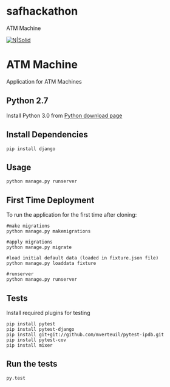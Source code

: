 # safhackathon
ATM Machine

[![N|Solid](https://www.drupal.org/files/issues/ddocs-3.gif)](https://docs.google.com/spreadsheets/d/1INSlOjEKIf4q_UXiSpsn_lKb8VHZKI3XWxlIkIAOawM/edit#gid=0)

ATM Machine
================

Application for ATM Machines

Python 2.7
---------

Install Python 3.0 from [Python download page](https://www.python.org/downloads/)

Install Dependencies
---------------------

	pip install django

Usage
-----------
	python manage.py runserver
	
First Time Deployment
----------------------
To run the application for the first time after cloning:

	#make migrations
	python manage.py makemigrations

	#apply migrations
	python manage.py migrate

	#load initial default data (loaded in fixture.json file)
	python manage.py loaddata fixture

	#runserver
	python manage.py runserver

	
Tests
-----------
Install required plugins for testing

	pip install pytest
	pip install pytest-django
	pip install git+git://github.com/mverteuil/pytest-ipdb.git
	pip install pytest-cov
	pip install mixer
	
Run the tests
---------------
	py.test
 


